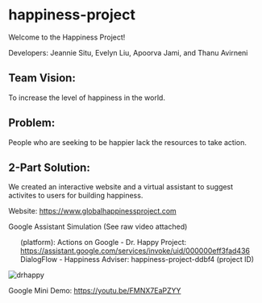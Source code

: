 # happiness-project

Welcome to the Happiness Project!

Developers: Jeannie Situ, Evelyn Liu, Apoorva Jami, and Thanu Avirneni

## Team Vision:
To increase the level of happiness in the world.

## Problem:
People who are seeking to be happier lack the resources to take action.

## 2-Part Solution:
We created an interactive website and a virtual assistant to suggest activites to users for building happiness.

Website: https://www.globalhappinessproject.com

Google Assistant Simulation (See raw video attached) <ul>
(platform): Actions on Google - Dr. Happy Project: https://assistant.google.com/services/invoke/uid/000000eff3fad436
DialogFlow - Happiness Adviser: happiness-project-ddbf4 (project ID) </ul>
![drhappy](https://imgur.com/FERyJIO)

Google Mini Demo: https://youtu.be/FMNX7EaPZYY
